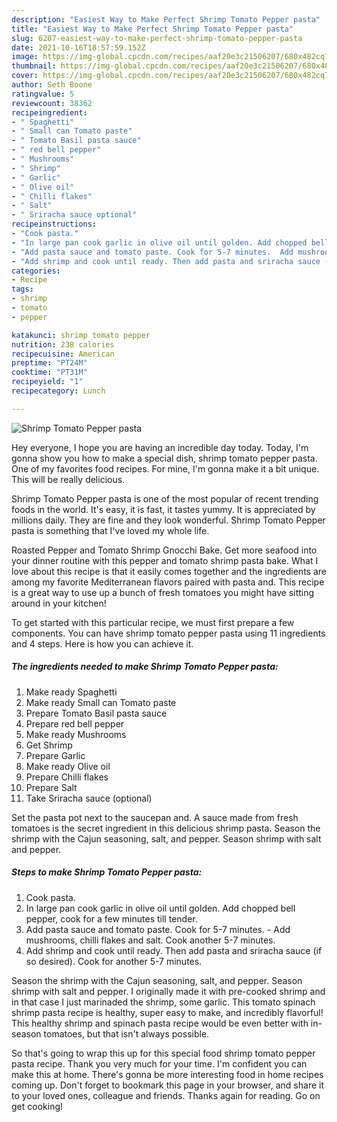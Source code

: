 ```yaml
---
description: "Easiest Way to Make Perfect Shrimp Tomato Pepper pasta"
title: "Easiest Way to Make Perfect Shrimp Tomato Pepper pasta"
slug: 6207-easiest-way-to-make-perfect-shrimp-tomato-pepper-pasta
date: 2021-10-16T18:57:59.152Z
image: https://img-global.cpcdn.com/recipes/aaf20e3c21506207/680x482cq70/shrimp-tomato-pepper-pasta-recipe-main-photo.jpg
thumbnail: https://img-global.cpcdn.com/recipes/aaf20e3c21506207/680x482cq70/shrimp-tomato-pepper-pasta-recipe-main-photo.jpg
cover: https://img-global.cpcdn.com/recipes/aaf20e3c21506207/680x482cq70/shrimp-tomato-pepper-pasta-recipe-main-photo.jpg
author: Seth Boone
ratingvalue: 5
reviewcount: 38362
recipeingredient:
- " Spaghetti"
- " Small can Tomato paste"
- " Tomato Basil pasta sauce"
- " red bell pepper"
- " Mushrooms"
- " Shrimp"
- " Garlic"
- " Olive oil"
- " Chilli flakes"
- " Salt"
- " Sriracha sauce optional"
recipeinstructions:
- "Cook pasta."
- "In large pan cook garlic in olive oil until golden. Add chopped bell pepper, cook for a few minutes till tender."
- "Add pasta sauce and tomato paste. Cook for 5-7 minutes.  Add mushrooms, chilli flakes and salt. Cook another 5-7 minutes."
- "Add shrimp and cook until ready. Then add pasta and sriracha sauce (if so desired). Cook for another 5-7 minutes."
categories:
- Recipe
tags:
- shrimp
- tomato
- pepper

katakunci: shrimp tomato pepper 
nutrition: 238 calories
recipecuisine: American
preptime: "PT24M"
cooktime: "PT31M"
recipeyield: "1"
recipecategory: Lunch

---
```



![Shrimp Tomato Pepper pasta](https://img-global.cpcdn.com/recipes/aaf20e3c21506207/680x482cq70/shrimp-tomato-pepper-pasta-recipe-main-photo.jpg)

Hey everyone, I hope you are having an incredible day today. Today, I'm gonna show you how to make a special dish, shrimp tomato pepper pasta. One of my favorites food recipes. For mine, I'm gonna make it a bit unique. This will be really delicious.

Shrimp Tomato Pepper pasta is one of the most popular of recent trending foods in the world. It's easy, it is fast, it tastes yummy. It is appreciated by millions daily. They are fine and they look wonderful. Shrimp Tomato Pepper pasta is something that I've loved my whole life.

Roasted Pepper and Tomato Shrimp Gnocchi Bake. Get more seafood into your dinner routine with this pepper and tomato shrimp pasta bake. What I love about this recipe is that it easily comes together and the ingredients are among my favorite Mediterranean flavors paired with pasta and. This recipe is a great way to use up a bunch of fresh tomatoes you might have sitting around in your kitchen!


To get started with this particular recipe, we must first prepare a few components. You can have shrimp tomato pepper pasta using 11 ingredients and 4 steps. Here is how you can achieve it.

<!--inarticleads1-->

##### The ingredients needed to make Shrimp Tomato Pepper pasta:

1. Make ready  Spaghetti
1. Make ready  Small can Tomato paste
1. Prepare  Tomato Basil pasta sauce
1. Prepare  red bell pepper
1. Make ready  Mushrooms
1. Get  Shrimp
1. Prepare  Garlic
1. Make ready  Olive oil
1. Prepare  Chilli flakes
1. Prepare  Salt
1. Take  Sriracha sauce (optional)


Set the pasta pot next to the saucepan and. A sauce made from fresh tomatoes is the secret ingredient in this delicious shrimp pasta. Season the shrimp with the Cajun seasoning, salt, and pepper. Season shrimp with salt and pepper. 

<!--inarticleads2-->

##### Steps to make Shrimp Tomato Pepper pasta:

1. Cook pasta.
1. In large pan cook garlic in olive oil until golden. Add chopped bell pepper, cook for a few minutes till tender.
1. Add pasta sauce and tomato paste. Cook for 5-7 minutes.  - Add mushrooms, chilli flakes and salt. Cook another 5-7 minutes.
1. Add shrimp and cook until ready. Then add pasta and sriracha sauce (if so desired). Cook for another 5-7 minutes.


Season the shrimp with the Cajun seasoning, salt, and pepper. Season shrimp with salt and pepper. I originally made it with pre-cooked shrimp and in that case I just marinaded the shrimp, some garlic. This tomato spinach shrimp pasta recipe is healthy, super easy to make, and incredibly flavorful! This healthy shrimp and spinach pasta recipe would be even better with in-season tomatoes, but that isn&#39;t always possible. 

So that's going to wrap this up for this special food shrimp tomato pepper pasta recipe. Thank you very much for your time. I'm confident you can make this at home. There's gonna be more interesting food in home recipes coming up. Don't forget to bookmark this page in your browser, and share it to your loved ones, colleague and friends. Thanks again for reading. Go on get cooking!
